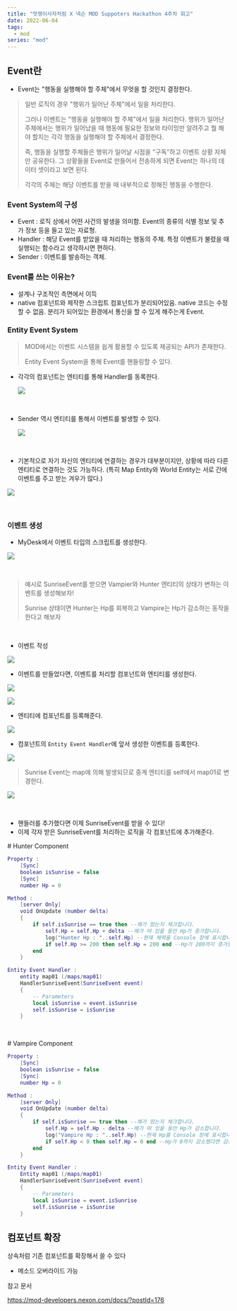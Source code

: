 ```yaml
---
title: "멋쟁이사자처럼 X 넥슨 MOD Suppoters Hackathon 4주차 회고"
date: 2022-06-04
tags:
  - mod
series: "mod"
---
```


## Event란

- Event는 "행동을 실행해야 할 주체"에서 무엇을 할 것인지 결정한다.

> 일반 로직의 경우 "행위가 일어난 주체"에서 일을 처리한다.
>
> 그러나 이벤트는 "행동을 실행해야 할 주체"에서 일을 처리한다. 행위가 일어난 주체에서는 행위가 일어났을 때 행동에 필요한 정보와 타이밍만 알려주고 뭘 해야 할지는 각각 행동을 실행해야 할 주체에서 결정한다.
>
> 즉, 행동을 실행할 주체들은 행위가 일어날 시점을 "구독"하고 이벤트 상황 자체만 공유한다. 그 상황들을 Event로 만들어서 전송하게 되면 Event는 하나의 데이터 셋이라고 보면 된다.
>
> 각각의 주체는 해당 이벤트를 받을 때 내부적으로 정해진 행동을 수행한다.

### Event System의 구성

- Event : 로직 상에서 어떤 사건의 발생을 의미함. Event의 종류의 식별 정보 및 추가 정보 등을 들고 있는 자료형.
- Handler : 해당 Event를 받았을 때 처리하는 행동의 주체. 특정 이벤트가 불렸을 때 실행되는 함수라고 생각하시면 편하다.
- Sender : 이벤트를 발송하는 객체.

### Event를 쓰는 이유는?

- 설계나 구조적인 측면에서 이득
- native 컴포넌트와 제작한 스크립트 컴포넌트가 분리되어있음. native 코드는 수정할 수 없음. 분리가 되어있는 환경에서 통신을 할 수 있게 해주는게 Event.

### Entity Event System

> MOD에서는 이벤트 시스템을 쉽게 활용할 수 있도록 제공되는 API가 존재한다.
>
> Entity Event System을 통해 Event를 핸들링할 수 있다.

- 각각의 컴포넌트는 엔티티를 통해 Handler를 동록한다.

  ![](./handler-register.png)

  <br/>

- Sender 역시 엔티티를 통해서 이벤트를 발생할 수 있다.

  ![](./sender-register.png)

<br/>

- 기본적으로 자기 자신의 엔티티에 연결하는 경우가 대부분이지만, 상황에 따라 다른 엔티티로 연결하는 것도 가능하다. (특히 Map Entity와 World Entity는 서로 간에 이벤트를 주고 받는 겨우가 많다.)

![](./entity-to-entity.png)

<br/>

### 이벤트 생성

- MyDesk에서 이벤트 타입의 스크립트를 생성한다.

![](./create-event.png)

<br/>

> 예시로 SunriseEvent를 받으면 Vampier와 Hunter 엔티티의 상태가 변하는 이벤트를 생성해보자!
>
> Sunrise 상태이면 Hunter는 Hp를 회복하고 Vampire는 Hp가 감소하는 동작을 한다고 해보자

<br/>

- 이벤트 작성

![](./sunriseevent.png)

- 이벤트를 만들었다면, 이벤트를 처리할 컴포넌트와 엔티티를 생성한다.

![](./create-comp.png)

![](./create-entity.png)

- 엔티티에 컴포넌트를 등록해준다.

![](./register-comp.png)

- 컴포넌트의 `Entity Event Handler`에 앞서 생성한 이벤트를 등록한다.

![](./register-event.png)

> Sunrise Event는 map에 의해 발생되므로 중계 엔티티를 self에서 map01로 변경한다.

![](./event-handler-entity.png)

<br/>

- 핸들러를 추가했다면 이제 SunriseEvent를 받을 수 있다!
- 이제 각자 받은 SunriseEvent를 처리하는 로직을 각 컴포넌트에 추가해준다.

\# Hunter Component

```lua
Property :
    [Sync]
    boolean isSunrise = false
    [Sync]
    number Hp = 0

Method :
    [server Only]
    void OnUpdate (number delta)
    {
        if self.isSunrise == true then --해가 떴는지 체크합니다.
            self.Hp = self.Hp + delta --해가 떠 있을 동안 Hp가 증가합니다.
            log("Hunter Hp : "..self.Hp) --현재 체력을 Console 창에 표시합니다.
            if self.Hp >= 200 then self.Hp = 200 end --Hp가 200까지 증가했다면 증가를 멈춥니다.
        end
    }

Entity Event Handler :
    entity map01 (/maps/map01)
    HandlerSunriseEvent(SunriseEvent event)
    {
        -- Parameters
        local isSunrise = event.isSunrise
        self.isSunrise = isSunrise
    }
```

<br/>

\# Vampire Component

```lua
Property :
    [Sync]
    boolean isSunrise = false
    [Sync]
    number Hp = 0

Method :
    [server Only]
    void OnUpdate (number delta)
    {
        if self.isSunrise == true then --해가 떴는지 체크합니다.
            self.Hp = self.Hp - delta --해가 떠 있을 동안 Hp가 감소합니다.
            log("Vampire Hp : "..self.Hp) --현재 Hp를 Console 창에 표시합니다.
            if self.Hp < 0 then self.Hp = 0 end --Hp가 0까지 감소했다면 감소를 멈춥니다.
        end
    }

Entity Event Handler :
    Entity map01 (/maps/map01)
    HandlerSunriseEvent(SunriseEvent event)
    {
        -- Parameters
        local isSunrise = event.isSunrise
        self.isSunrise = isSunrise
    }
```

## 컴포넌트 확장

상속처럼 기존 컴포넌트를 확장해서 쓸 수 있다

- 메소드 오버라이드 가능

참고 문서

https://mod-developers.nexon.com/docs/?postId=176
